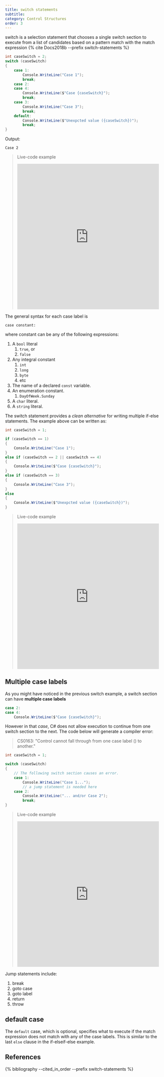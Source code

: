 ```yaml
---
title: switch statements
subtitle:
category: Control Structures
order: 3
---
```


switch is a selection statement that chooses a single switch section to execute from a list of candidates based on a pattern match with the match expression {% cite Docs2018b --prefix switch-statements %}

```cs
int caseSwitch = 2;
switch (caseSwitch)
{
    case 1:
        Console.WriteLine("Case 1");
        break;
    case 2:
    case 4:
        Console.WriteLine($"Case {caseSwitch}");
        break;
    case 3:
        Console.WriteLine("Case 3");
        break;
    default:
        Console.WriteLine($"Unexpcted value ({caseSwitch})");
        break;
}
```

Output:

```
Case 2
```

> Live-code example
> <iframe width="100%" height="475" src="https://dotnetfiddle.net/Widget/YjhFcn" frameborder="0"></iframe>

The general syntax for each case label is
```
case constant:
```

where constant can be any of the following expressions:

1. A `bool` literal
    1. `true`, or
    1. `false`
1. Any integral constant
    1. `int`
    1. `long`
    1. `byte`
    1. etc
1. The name of a declared `const` variable.
1. An enumeration constant.
    1. `DayOfWeek.Sunday`
1. A `char` literal.
1. A `string` literal.

The switch statement provides a _clean alternative_ for writing multiple if-else statements. The example above can be written as:

```cs
int caseSwitch = 1;

if (caseSwitch == 1)
{
    Console.WriteLine("Case 1");
}
else if (caseSwitch == 2 || caseSwitch == 4)
{
    Console.WriteLine($"Case {caseSwitch}");
}
else if (caseSwitch == 3)
{
    Console.WriteLine("Case 3");
}
else
{
    Console.WriteLine($"Unexpcted value ({caseSwitch})");
}
```

> Live-code example
> <iframe width="100%" height="475" src="https://dotnetfiddle.net/Widget/UgOh7n" frameborder="0"></iframe>

## Multiple case labels

As you might have noticed in the previous switch example, a switch section can have **multiple case labels**

```cs
case 2:
case 4:
    Console.WriteLine($"Case {caseSwitch}");
```

However in that _case_, C# does not allow execution to continue from one switch section to the next. The code below will generate a compiler error:

> CS0163: "Control cannot fall through from one case label () to another."

```cs
int caseSwitch = 1;

switch (caseSwitch)
{
    // The following switch section causes an error.
    case 1:
        Console.WriteLine("Case 1...");
        // a jump statement is needed here
    case 2:
        Console.WriteLine("... and/or Case 2");
        break;
}
```

> Live-code example
> <iframe width="100%" height="475" src="https://dotnetfiddle.net/Widget/Phku4t" frameborder="0"></iframe>

Jump statements include:

1. break
1. goto case
1. goto label
1. return
1. throw

## default case

The `default` case, which is optional, specifies what to execute if the match expression does not match with any of the case labels. This is similar to the last `else` clause in the if-elseif-else example.

## References

{% bibliography --cited_in_order --prefix switch-statements %}